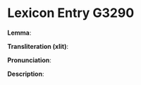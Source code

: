 # Lexicon Entry G3290

**Lemma**: 

**Transliteration (xlit)**: 

**Pronunciation**: 

**Description**:

